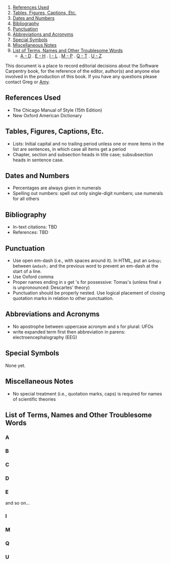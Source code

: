 1.  [References Used](#s:references)
2.  [Tables, Figures, Captions, Etc.](#s:tables)
3.  [Dates and Numbers](#s:numbers)
4.  [Bibliography](#s:bibliography)
5.  [Punctuation](#s:punctuation)
6.  [Abbreviations and Acronyms](#s:abbrev)
7.  [Special Symbols](#s:symbols)
8.  [Miscellaneous Notes](#s:misc)
9.  [List of Terms, Names and Other Troublesome Words](#s:terms)
    -   [A - D](#ss:ad) . [E - H](#ss:eh) . [I - L](#ss:il) . [M -
        P](#ss:mp) . [Q - T](#ss:qt) . [U - Z](#ss:uz)

This document is a place to record editorial decisions about the
Software Carpentry book, for the reference of the editor, author(s) and
anyone else involved in the production of this book. If you have any
questions please contact Greg or [Amy](mailto:amy@amyrbrown.ca).

References Used
---------------

-   The Chicago Manual of Style (15th Edition)
-   New Oxford American Dictionary

Tables, Figures, Captions, Etc.
-------------------------------

-   Lists: Initial capital and no trailing period unless one or more
    items in the list are sentences, in which case all items get a
    period
-   Chapter, section and subsection heads in title case; subsubsection
    heads in sentence case.

Dates and Numbers
-----------------

-   Percentages are always given in numerals
-   Spelling out numbers: spell out only single-digit numbers; use
    numerals for all others

Bibliography
------------

-   In-text citations: TBD
-   References: TBD

Punctuation
-----------

-   Use open em-dash (i.e., with spaces around it). In HTML, put an
    `&nbsp;` between `&mdash;` and the previous word to prevent an
    em-dash at the start of a line.
-   Use Oxford comma
-   Proper names ending in *s* get 's for possessive: Tomas's (unless
    final *s* is unpronounced: Descartes' theory)
-   Punctuation should be properly nested. Use logical placement of
    closing quotation marks in relation to other punctuation.

Abbreviations and Acronyms
--------------------------

-   No apostrophe between uppercase acronym and s for plural: UFOs
-   write expanded term first then abbreviation in parens:
    electroencephalography (EEG)

Special Symbols
---------------

None yet.

Miscellaneous Notes
-------------------

-   No special treatment (i.e., quotation marks, caps) is required for
    names of scientific theories

List of Terms, Names and Other Troublesome Words
------------------------------------------------

### A

### B

### C

### D

### E

and so on...

### I

### M

### Q

### U
